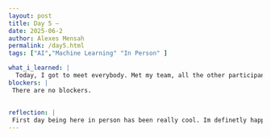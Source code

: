 ```yaml
---
layout: post
title: Day 5 – 
date: 2025-06-2
author: Alexes Mensah
permalink: /day5.html
tags: ["AI","Machine Learning" "In Person" ]

what_i_learned: |
  Today, I got to meet everybody. Met my team, all the other participants, and mentors in person. We discussed further about CEAMLS. We learned about RAG which means Retrieval augmented generation. I also learned about unseen data along with the benefits of asking the right research questions using AI. We did a group activity with our teams, a marshmellow game. It was cool creating strategies with my team and see what came out from it. In our labs we research about polluted water sources in not only the area but across the globe. Retrieving this data will be used later for input using AI.
blockers: |
 There are no blockers.
  
  
reflection: | 
 First day being here in person has been really cool. Im definetly happy about how much ive learned in only a week and I can tell that this will be consistent. I can see my team and I doing great things. Im very excited to continue diving into our project on water containmination detection. 
---
```

